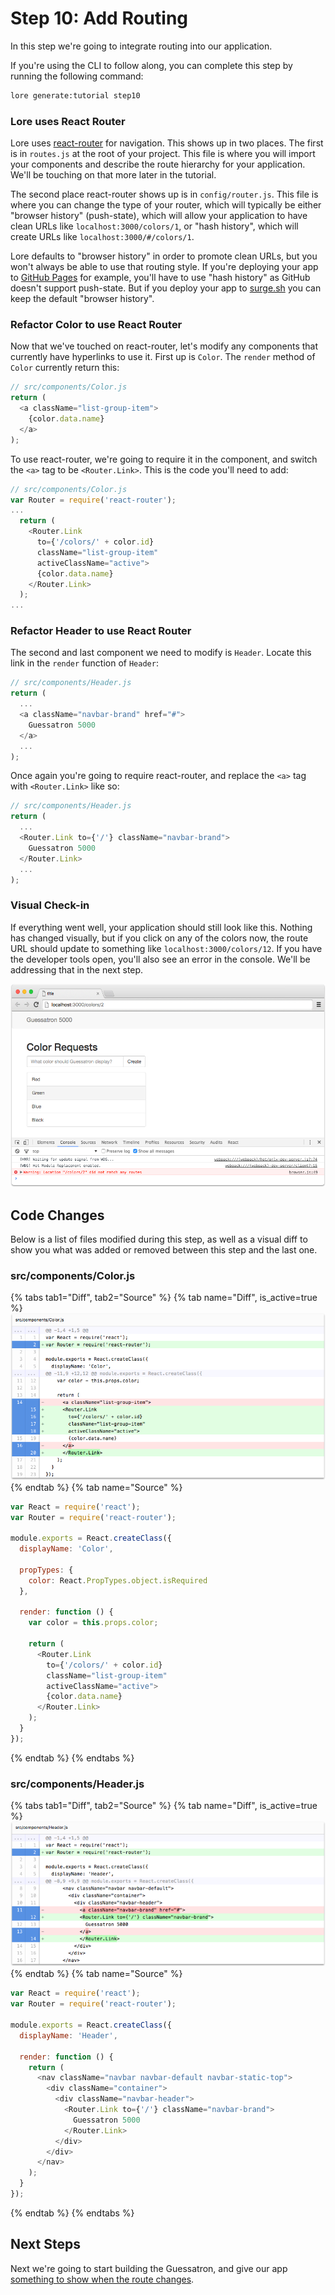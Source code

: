 # Step 10: Add Routing

In this step we're going to integrate routing into our application.

If you're using the CLI to follow along, you can complete this step by running the following command:

```sh
lore generate:tutorial step10
```

### Lore uses React Router

Lore uses [react-router](https://github.com/reactjs/react-router) for navigation. This shows up in two places. The
first is in `routes.js` at the root of your project. This file is where you will import your components and describe
the route hierarchy for your application. We'll be touching on that more later in the tutorial.

The second place react-router shows up is in `config/router.js`. This file is where you can change the type of your 
router, which will typically be either "browser history" (push-state), which will allow your application to have clean 
URLs like `localhost:3000/colors/1`, or "hash history", which will create URLs like `localhost:3000/#/colors/1`. 

Lore defaults to "browser history" in order to promote clean URLs, but you won't always be able to use that routing 
style. If you're deploying your app to [GitHub Pages](https://pages.github.com) for example, you'll have to use 
"hash history" as GitHub doesn't support push-state. But if you deploy your app to [surge.sh](https://surge.sh) you 
can keep the default "browser history".

### Refactor Color to use React Router

Now that we've touched on react-router, let's modify any components that currently have hyperlinks to use it. First up
is `Color`. The `render` method of `Color` currently return this:

```js
// src/components/Color.js
return (
  <a className="list-group-item">
    {color.data.name}
  </a>
);
```

To use react-router, we're going to require it in the component, and switch the `<a>` tag to be `<Router.Link>`. This
is the code you'll need to add:

```js
// src/components/Color.js
var Router = require('react-router');
...
  return (
    <Router.Link
      to={'/colors/' + color.id}
      className="list-group-item"
      activeClassName="active">
      {color.data.name}
    </Router.Link>
  );
...
```
 
### Refactor Header to use React Router

The second and last component we need to modify is `Header`. Locate this link in the `render` function of `Header`:

```js
// src/components/Header.js
return (
  ...
  <a className="navbar-brand" href="#">
    Guessatron 5000
  </a>
  ...
);
```

Once again you're going to require react-router, and replace the `<a>` tag with `<Router.Link>` like so:

```js
// src/components/Header.js
return (
  ...
  <Router.Link to={'/'} className="navbar-brand">
    Guessatron 5000
  </Router.Link>
  ...
);
```

### Visual Check-in

If everything went well, your application should still look like this. Nothing has changed visually, but if you click
on any of the colors now, the route URL should update to something like `localhost:3000/colors/12`. If you have the
developer tools open, you'll also see an error in the console. We'll be addressing that in the next step.

![New Lore App](/assets/images/tutorial/step10-visual.png)

## Code Changes

Below is a list of files modified during this step, as well as a visual diff to show you what was added or removed 
between this step and the last one.

### src/components/Color.js

{% tabs tab1="Diff", tab2="Source" %}
{% tab name="Diff", is_active=true %}
![New Lore App](/assets/images/tutorial/step10-diff-color.png)
{% endtab %}
{% tab name="Source" %}
```js
var React = require('react');
var Router = require('react-router');

module.exports = React.createClass({
  displayName: 'Color',

  propTypes: {
    color: React.PropTypes.object.isRequired
  },

  render: function () {
    var color = this.props.color;

    return (
      <Router.Link
        to={'/colors/' + color.id}
        className="list-group-item"
        activeClassName="active">
        {color.data.name}
      </Router.Link>
    );
  }
});
```
{% endtab %}
{% endtabs %}

### src/components/Header.js

{% tabs tab1="Diff", tab2="Source" %}
{% tab name="Diff", is_active=true %}
![New Lore App](/assets/images/tutorial/step10-diff-header.png)
{% endtab %}
{% tab name="Source" %}
```js
var React = require('react');
var Router = require('react-router');

module.exports = React.createClass({
  displayName: 'Header',

  render: function () {
    return (
      <nav className="navbar navbar-default navbar-static-top">
        <div className="container">
          <div className="navbar-header">
            <Router.Link to={'/'} className="navbar-brand">
              Guessatron 5000
            </Router.Link>
          </div>
        </div>
      </nav>
    );
  }
});
```
{% endtab %}
{% endtabs %}

## Next Steps

Next we're going to start building the Guessatron, and give our app [something to show when the route changes](./Step11.md).
